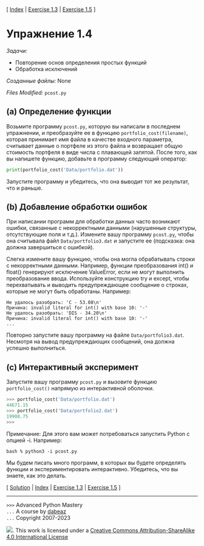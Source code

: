 \[ [Index](index.md) | [Exercise 1.3](ex1_3.md) | [Exercise 1.5](ex1_5.md) \]

# Упражнение 1.4

_Задачи:_

- Повторение основ определения простых функций
- Обработка исключений

_Созданные файлы:_ None

_Files Modified:_ `pcost.py`

## (a) Определение функции

Возьмите программу `pcost.py`, которую вы написали в последнем упражнении,
и преобразуйте ее в функцию `portfolio_cost(filename)`, которая принимает имя файла в качестве входного параметра,
считывает данные о портфеле из этого файла и возвращает общую стоимость портфеля в виде числа с плавающей запятой.
После того, как вы напишете функцию, добавьте в программу следующий оператор:

```python
print(portfolio_cost('Data/portfolio.dat'))
```

Запустите программу и убедитесь, что она выводит тот же результат, что и раньше.

## (b) Добавление обработки ошибок

При написании программ для обработки данных часто возникают ошибки, связанные с некорректными данными (нарушенные структуры, отсутствующие поля и т.д.).
Измените вашу программу `pcost.py`, чтобы она считывала файл `Data/portfolio3.dat` и запустите ее (подсказка: она должна завершиться с ошибкой).

Слегка измените вашу функцию, чтобы она могла обрабатывать строки с некорректными данными.
Например, функции преобразования int() и float() генерируют исключение ValueError, если не могут выполнить преобразование ввода.
Используйте конструкцию try и except, чтобы перехватывать и выводить предупреждающее сообщение о строках, которые не могут быть обработаны.
Например:

```
Не удалось разобрать: 'C - 53.08\n'
Причина: invalid literal for int() with base 10: '-'
Не удалось разобрать: 'DIS - 34.20\n'
Причина: invalid literal for int() with base 10: '-'
...
```

Повторно запустите вашу программу на файле `Data/portfolio3.dat`.
Несмотря на вывод предупреждающих сообщений, она должна успешно выполниться.

## (c) Интерактивный эксперимент

Запустите вашу программу `pcost.py` и вызовите функцию `portfolio_cost()` напрямую из интерактивной оболочки.

```python
>>> portfolio_cost('Data/portfolio.dat')
44671.15
>>> portfolio_cost('Data/portfolio2.dat')
19908.75
>>>
```

Примечание: Для этого вам может потребоваться запустить Python с опцией -i. Например:

```
bash % python3 -i pcost.py
```

Мы будем писать много программ, в которых вы будете определять функции и экспериментировать интерактивно.
Убедитесь, что вы знаете, как это делать.

\[ [Solution](soln1_4.md) | [Index](index.md) | [Exercise 1.3](ex1_3.md) | [Exercise 1.5](ex1_5.md) \]

---

`>>>` Advanced Python Mastery  
`...` A course by [dabeaz](https://www.dabeaz.com)  
`...` Copyright 2007-2023

![](https://i.creativecommons.org/l/by-sa/4.0/88x31.png). This work is licensed under a [Creative Commons Attribution-ShareAlike 4.0 International License](http://creativecommons.org/licenses/by-sa/4.0/)
